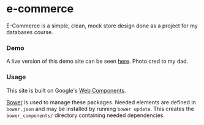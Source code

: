 # e-commerce
E-Commerce is a simple, clean, mock store design done as a project for my databases course.

### Demo
A live version of this demo site can be seen [here](http://ruffner.ddns.net/e-commerce). Photo cred to my dad.

### Usage
This site is built on Google's [Web Components](https://elements.polymer-project.org/). 

[Bower](http://bower.io/) is used to manage these packages. Needed elements are defined in ```bower.json``` and may be installed by running ```bower update```. This creates the ```bower_components/``` directory containing needed dependencies.

